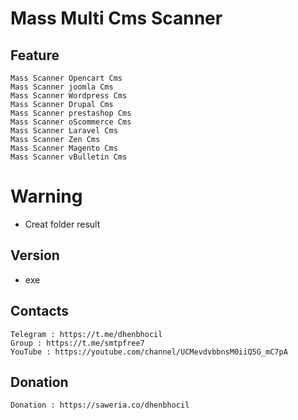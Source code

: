 # Mass Multi Cms Scanner



Feature
-------------------
``` exe
Mass Scanner Opencart Cms
Mass Scanner joomla Cms
Mass Scanner Wordpress Cms
Mass Scanner Drupal Cms
Mass Scanner prestashop Cms
Mass Scanner oScommerce Cms
Mass Scanner Laravel Cms
Mass Scanner Zen Cms
Mass Scanner Magento Cms
Mass Scanner vBulletin Cms
```
# Warning
* Creat folder result

Version
-----
* exe

Contacts
-----
``` exe
Telegram : https://t.me/dhenbhocil
Group : https://t.me/smtpfree7
YouTube : https://youtube.com/channel/UCMevdvbbnsM0iiQ5G_mC7pA
```
Donation
-----
``` exe
Donation : https://saweria.co/dhenbhocil
```
